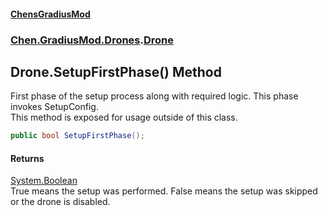 
#### [ChensGradiusMod](./index 'index')

### [Chen.GradiusMod.Drones](./Y-iPobZkdIiJ9feSuBjDaQ 'Chen.GradiusMod.Drones').[Drone](./o+an11PxrqGB40HSHXgvpQ 'Chen.GradiusMod.Drones.Drone')

## Drone.SetupFirstPhase() Method
First phase of the setup process along with required logic. This phase invokes SetupConfig.  
This method is exposed for usage outside of this class.  
```csharp
public bool SetupFirstPhase();
```

#### Returns
[System.Boolean](https://docs.microsoft.com/en-us/dotnet/api/System.Boolean 'System.Boolean')  
True means the setup was performed. False means the setup was skipped or the drone is disabled.  
